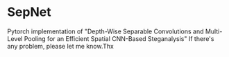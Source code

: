 # SepNet
Pytorch implementation of "Depth-Wise Separable Convolutions and Multi-Level Pooling for an Efficient Spatial CNN-Based Steganalysis"
If there's any problem, please let me know.Thx
